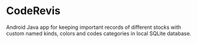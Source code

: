 # CodeRevis
Android Java app for keeping important records of different stocks with custom named kinds, colors and codes categories in local SQLite database.
